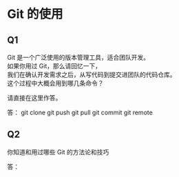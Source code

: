 # Git 的使用

## Q1

Git 是一个广泛使用的版本管理工具，适合团队开发。  
如果你用过 Git，那么请回忆一下，  
我们在确认开发需求之后，从写代码到提交进团队的代码仓库。  
这个过程中大概会用到哪几条命令？

请直接在这里作答。

答： git clone
    git push
    git pull
    git commit 
    git remote

## Q2

你知道和用过哪些 Git 的方法论和技巧

答：
